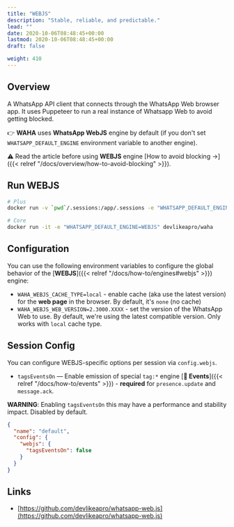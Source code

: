 ```yaml
---
title: "WEBJS"
description: "Stable, reliable, and predictable."
lead: ""
date: 2020-10-06T08:48:45+00:00
lastmod: 2020-10-06T08:48:45+00:00
draft: false

weight: 410
---
```


## Overview

A WhatsApp API client that connects through the WhatsApp Web browser app.
It uses Puppeteer to run a real instance of Whatsapp Web to avoid getting blocked.

👉 **WAHA** uses **WhatsApp WebJS** engine by default (if you don't set `WHATSAPP_DEFAULT_ENGINE` environment variable to
another engine).

⚠ Read the article before using **WEBJS** engine
[How to avoid blocking ->]({{< relref "/docs/overview/how-to-avoid-blocking" >}}).

## Run WEBJS

```bash
# Plus
docker run -v `pwd`/.sessions:/app/.sessions -e "WHATSAPP_DEFAULT_ENGINE=WEBJS" devlikeapro/waha-plus

# Core
docker run -it -e "WHATSAPP_DEFAULT_ENGINE=WEBJS" devlikeapro/waha
```

## Configuration
You can use the following environment variables to configure the global behavior of the [**WEBJS**]({{< relref "/docs/how-to/engines#webjs" >}}) engine:
- `WAHA_WEBJS_CACHE_TYPE=local` - enable cache (aka use the latest version) for the **web page** in the browser. By default, it's `none` (no cache)
- `WAHA_WEBJS_WEB_VERSION=2.3000.XXXX` - set the version of the WhatsApp Web to use. By default, we're using the latest compatible version. Only works with `local` cache type.

## Session Config
You can configure WEBJS-specific options per session via `config.webjs`.

- `tagsEventsOn` — Enable emission of special `tag:*` engine
[**🔄 Events**]({{< relref "/docs/how-to/events" >}}) - 
**required** for `presence.update` and `message.ack`.

**WARNING**: Enabling `tagsEventsOn` this may have a performance and stability impact. Disabled by default.

```json
{
  "name": "default",
  "config": {
    "webjs": {
      "tagsEventsOn": false
    }
  }
}
```

## Links

- [https://github.com/devlikeapro/whatsapp-web.js](https://github.com/devlikeapro/whatsapp-web.js)
